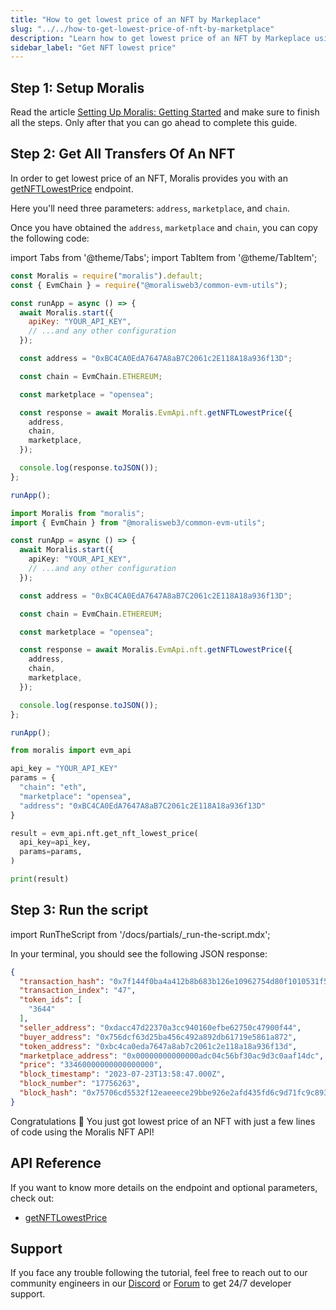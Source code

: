 ```yaml
---
title: "How to get lowest price of an NFT by Markeplace"
slug: "../../how-to-get-lowest-price-of-nft-by-marketplace"
description: "Learn how to get lowest price of an NFT by Markeplace using the Moralis NFT API."
sidebar_label: "Get NFT lowest price"
---
```


## Step 1: Setup Moralis

Read the article [Setting Up Moralis: Getting Started](/web3-data-api/evm/get-your-api-key) and make sure to finish all the steps. Only after that you can go ahead to complete this guide.

## Step 2: Get All Transfers Of An NFT

In order to get lowest price of an NFT, Moralis provides you with an [getNFTLowestPrice](/web3-data-api/evm/reference/get-nft-lowest-price) endpoint.

Here you'll need three parameters: `address`, `marketplace`, and `chain`.

Once you have obtained the `address`, `marketplace` and `chain`, you can copy the following code:

import Tabs from '@theme/Tabs';
import TabItem from '@theme/TabItem';

<Tabs groupId="programming-language">
  <TabItem value="javascript" label="index.js (JavaScript)" default>

```javascript index.js
const Moralis = require("moralis").default;
const { EvmChain } = require("@moralisweb3/common-evm-utils");

const runApp = async () => {
  await Moralis.start({
    apiKey: "YOUR_API_KEY",
    // ...and any other configuration
  });

  const address = "0xBC4CA0EdA7647A8aB7C2061c2E118A18a936f13D";

  const chain = EvmChain.ETHEREUM;

  const marketplace = "opensea";

  const response = await Moralis.EvmApi.nft.getNFTLowestPrice({
    address,
    chain,
    marketplace,
  });

  console.log(response.toJSON());
};

runApp();
```

</TabItem>
<TabItem value="typescript" label="index.ts (TypeScript)">

```typescript index.ts
import Moralis from "moralis";
import { EvmChain } from "@moralisweb3/common-evm-utils";

const runApp = async () => {
  await Moralis.start({
    apiKey: "YOUR_API_KEY",
    // ...and any other configuration
  });

  const address = "0xBC4CA0EdA7647A8aB7C2061c2E118A18a936f13D";

  const chain = EvmChain.ETHEREUM;

  const marketplace = "opensea";

  const response = await Moralis.EvmApi.nft.getNFTLowestPrice({
    address,
    chain,
    marketplace,
  });

  console.log(response.toJSON());
};

runApp();
```

</TabItem>
<TabItem value="python" label="index.py (Python)">

```python index.py
from moralis import evm_api

api_key = "YOUR_API_KEY"
params = {
  "chain": "eth",
  "marketplace": "opensea",
  "address": "0xBC4CA0EdA7647A8aB7C2061c2E118A18a936f13D"
}

result = evm_api.nft.get_nft_lowest_price(
  api_key=api_key,
  params=params,
)

print(result)
```

</TabItem>
</Tabs>

## Step 3: Run the script

import RunTheScript from '/docs/partials/\_run-the-script.mdx';

<RunTheScript />

In your terminal, you should see the following JSON response:

```json
{
  "transaction_hash": "0x7f144f0ba4a412b8b683b126e10962754d80f1010531f57f425e499c23983c9a",
  "transaction_index": "47",
  "token_ids": [
    "3644"
  ],
  "seller_address": "0xdacc47d22370a3cc940160efbe62750c47900f44",
  "buyer_address": "0x756dcf63d25ba456c492a892db61719e5861a872",
  "token_address": "0xbc4ca0eda7647a8ab7c2061c2e118a18a936f13d",
  "marketplace_address": "0x00000000000000adc04c56bf30ac9d3c0aaf14dc",
  "price": "33460000000000000000",
  "block_timestamp": "2023-07-23T13:58:47.000Z",
  "block_number": "17756263",
  "block_hash": "0x75706cd5532f12eaeeece29bbe926e2afd435fd6c9d71fc9c893094bd751dc14"
}
```

Congratulations 🥳 You just got lowest price of an NFT with just a few lines of code using the Moralis NFT API!

## API Reference

If you want to know more details on the endpoint and optional parameters, check out:

- [getNFTLowestPrice](/web3-data-api/evm/reference/get-nft-lowest-price)

## Support

If you face any trouble following the tutorial, feel free to reach out to our community engineers in our [Discord](https://moralis.io/discord) or [Forum](https://forum.moralis.io) to get 24/7 developer support.
